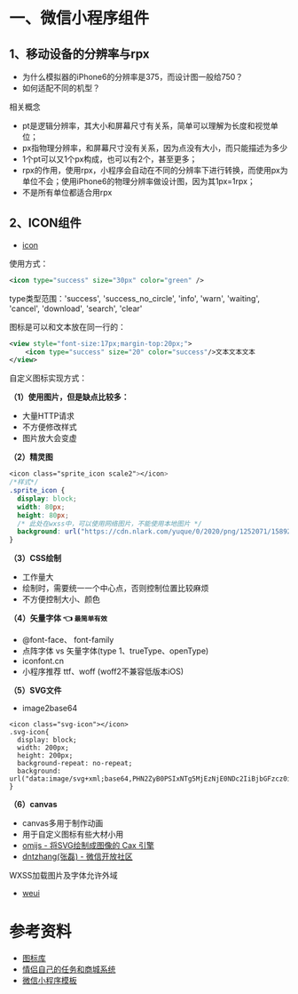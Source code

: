 
# 一、微信小程序组件

## 1、移动设备的分辨率与rpx

- 为什么模拟器的iPhone6的分辨率是375，而设计图一般给750？
- 如何适配不同的机型？

相关概念
- pt是逻辑分辨率，其大小和屏幕尺寸有关系，简单可以理解为长度和视觉单位；
- px指物理分辨率，和屏幕尺寸没有关系，因为点没有大小，而只能描述为多少
- 1个pt可以又1个px构成，也可以有2个，甚至更多；
- rpx的作用，使用rpx，小程序会自动在不同的分辨率下进行转换，而使用px为单位不会；使用iPhone6的物理分辨率做设计图，因为其1px=1rpx；
- 不是所有单位都适合用rpx

## 2、ICON组件

- [icon](https://developers.weixin.qq.com/miniprogram/dev/component/icon.html)

使用方式：
```xml
<icon type="success" size="30px" color="green" /> 
```
type类型范围：'success', 'success_no_circle', 'info', 'warn', 
'waiting', 'cancel', 'download', 'search', 'clear' 

图标是可以和文本放在同一行的：
```xml
<view style="font-size:17px;margin-top:20px;">
    <icon type="success" size="20" color="success"/>文本文本文本
</view>
```

自定义图标实现方式：

**（1）使用图片，但是缺点比较多：**
- 大量HTTP请求
- 不方便修改样式
- 图片放大会变虚

**（2）精灵图**
```css
<icon class="sprite_icon scale2"></icon>
/*样式*/
.sprite_icon {  
  display: block;
  width: 80px;
  height: 80px;  
  /* 此处在wxss中，可以使用网络图片，不能使用本地图片 */
  background: url("https://cdn.nlark.com/yuque/0/2020/png/1252071/1589205723989-7de580b9-c9fd-4485-8b5b-3768f2f31bd0.png") -180px -310px;
}
```
**（3）CSS绘制**
- 工作量大
- 绘制时，需要统一一个中心点，否则控制位置比较麻烦
- 不方便控制大小、颜色

**（4）矢量字体 👈 `最简单有效`**
- @font-face、 font-family
- 点阵字体 vs 矢量字体(type 1、trueType、openType)
- iconfont.cn
- 小程序推荐 ttf、woff (woff2不兼容低版本iOS)

**（5）SVG文件**
- image2base64
```
<icon class="svg-icon"></icon>
.svg-icon{
  display: block;
  width: 200px;
  height: 200px;  
  background-repeat: no-repeat;
  background: url("data:image/svg+xml;base64,PHN2ZyB0PSIxNTg5MjEzNjE0NDc2IiBjbGFzcz0iaWNvb...");
}
```
**（6）canvas**
- canvas多用于制作动画
- 用于自定义图标有些大材小用
- [omijs - 将SVG绘制成图像的 Cax 引擎](https://github.com/Tencent/omi)
- [dntzhang(张磊) - 微信开放社区](https://developers.weixin.qq.com/community/personal/oCJUsw6rFVEDMczhqQwmnqaWhcl4)

WXSS加载图片及字体允许外域

- [weui](https://weui.io/)

# 参考资料

- [图标库](https://www.iconfont.cn/home/index)
- [情侣自己的任务和商城系统](https://github.com/UxxHans/Rainbow-Cats-Personal-WeChat-MiniProgram)
- [微信小程序模板](https://github.com/Tencent/weui)